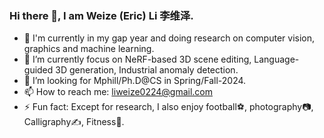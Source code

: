 ### Hi there 👋, I am Weize (Eric) Li 李维泽.


- 🔭 I'm currently in my gap year and doing research on computer vision, graphics and machine learning.  
- 🌱 I’m currently focus on NeRF-based 3D scene editing, Language-guided 3D generation, Industrial anomaly detection.  
- 🤔 I’m looking for Mphill/Ph.D@CS in Spring/Fall-2024. 
- 📫 How to reach me: liweize0224@gmail.com  
- ⚡ Fun fact: Except for research, I also enjoy football⚽, photography📷, Calligraphy✍️, Fitness💪.
